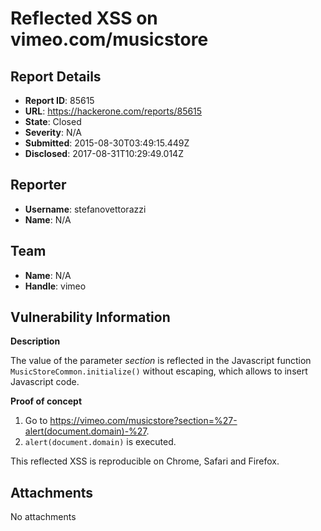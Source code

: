 # Reflected XSS on vimeo.com/musicstore

## Report Details
- **Report ID**: 85615
- **URL**: https://hackerone.com/reports/85615
- **State**: Closed
- **Severity**: N/A
- **Submitted**: 2015-08-30T03:49:15.449Z
- **Disclosed**: 2017-08-31T10:29:49.014Z

## Reporter
- **Username**: stefanovettorazzi
- **Name**: N/A

## Team
- **Name**: N/A
- **Handle**: vimeo

## Vulnerability Information
__Description__

The value of the parameter _section_ is reflected in the Javascript function `MusicStoreCommon.initialize()` without escaping, which allows to insert Javascript code.

__Proof of concept__
1. Go to https://vimeo.com/musicstore?section=%27-alert(document.domain)-%27.
2. `alert(document.domain)` is executed.

This reflected XSS is reproducible on Chrome, Safari and Firefox.

## Attachments
No attachments
